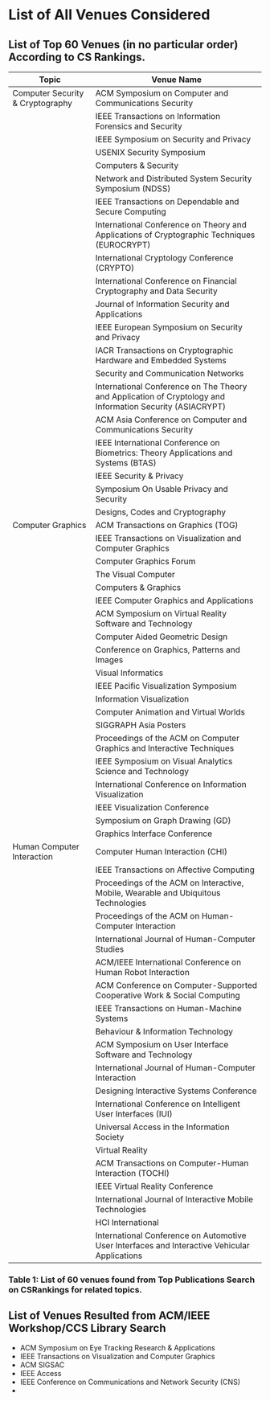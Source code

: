 # List of All Venues Considered

## List of Top 60 Venues (in no particular order) According to CS Rankings. 

| Topic                         | Venue Name                                                                                           |
|-------------------------------|------------------------------------------------------------------------------------------------------|
| Computer Security & Cryptography | ACM Symposium on Computer and Communications Security                                            |
|                               | IEEE Transactions on Information Forensics and Security                                         |
|                               | IEEE Symposium on Security and Privacy                                                                |
|                               | USENIX Security Symposium                                                                            |
|                               | Computers & Security                                                                                 |
|                               | Network and Distributed System Security Symposium (NDSS)                                             |
|                               | IEEE Transactions on Dependable and Secure Computing                                                 |
|                               | International Conference on Theory and Applications of Cryptographic Techniques (EUROCRYPT)          |
|                               | International Cryptology Conference (CRYPTO)                                                         |
|                               | International Conference on Financial Cryptography and Data Security                                  |
|                               | Journal of Information Security and Applications                                                      |
|                               | IEEE European Symposium on Security and Privacy                                                       |
|                               | IACR Transactions on Cryptographic Hardware and Embedded Systems                                     |
|                               | Security and Communication Networks                                                                  |
|                               | International Conference on The Theory and Application of Cryptology and Information Security (ASIACRYPT)|
|                               | ACM Asia Conference on Computer and Communications Security                                          |
|                               | IEEE International Conference on Biometrics: Theory Applications and Systems (BTAS)                  |
|                               | IEEE Security & Privacy                                                                              |
|                               | Symposium On Usable Privacy and Security                                                             |
|                               | Designs, Codes and Cryptography                                                                      |
| Computer Graphics             | ACM Transactions on Graphics (TOG)                                                                   |
|                               | IEEE Transactions on Visualization and Computer Graphics                                             |
|                               | Computer Graphics Forum                                                                              |
|                               | The Visual Computer                                                                                  |
|                               | Computers & Graphics                                                                                 |
|                               | IEEE Computer Graphics and Applications                                                              |
|                               | ACM Symposium on Virtual Reality Software and Technology                                             |
|                               | Computer Aided Geometric Design                                                                      |
|                               | Conference on Graphics, Patterns and Images                                                          |
|                               | Visual Informatics                                                                                   |
|                               | IEEE Pacific Visualization Symposium                                                                 |
|                               | Information Visualization                                                                            |
|                               | Computer Animation and Virtual Worlds                                                                |
|                               | SIGGRAPH Asia Posters                                                                                |
|                               | Proceedings of the ACM on Computer Graphics and Interactive Techniques                               |
|                               | IEEE Symposium on Visual Analytics Science and Technology                                            |
|                               | International Conference on Information Visualization                                                |
|                               | IEEE Visualization Conference                                                                        |
|                               | Symposium on Graph Drawing (GD)                                                                      |
|                               | Graphics Interface Conference                                                                        |
| Human Computer Interaction   | Computer Human Interaction (CHI)                                                                     |
|                               | IEEE Transactions on Affective Computing                                                             |
|                               | Proceedings of the ACM on Interactive, Mobile, Wearable and Ubiquitous Technologies                  |
|                               | Proceedings of the ACM on Human-Computer Interaction                                                 |
|                               | International Journal of Human-Computer Studies                                                      |
|                               | ACM/IEEE International Conference on Human Robot Interaction                                         |
|                               | ACM Conference on Computer-Supported Cooperative Work & Social Computing                             |
|                               | IEEE Transactions on Human-Machine Systems                                                           |
|                               | Behaviour & Information Technology                                                                   |
|                               | ACM Symposium on User Interface Software and Technology                                              |
|                               | International Journal of Human-Computer Interaction                                                  |
|                               | Designing Interactive Systems Conference                                                             |
|                               | International Conference on Intelligent User Interfaces (IUI)                                        |
|                               | Universal Access in the Information Society                                                          |
|                               | Virtual Reality                                                                                     |
|                               | ACM Transactions on Computer-Human Interaction (TOCHI)                                              |
|                               | IEEE Virtual Reality Conference                                                                      |
|                               | International Journal of Interactive Mobile Technologies                                              |
|                               | HCI International                                                                                   |
|                               | International Conference on Automotive User Interfaces and Interactive Vehicular Applications        |

### Table 1: List of 60 venues found from Top Publications Search on CSRankings for related topics. 

## List of Venues Resulted from ACM/IEEE Workshop/CCS Library Search
- ACM Symposium on Eye Tracking Research & Applications
- IEEE Transactions on Visualization and Computer Graphics
- ACM SIGSAC
- IEEE Access
- IEEE Conference on Communications and Network Security (CNS)
- 
